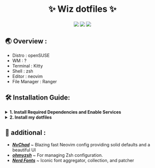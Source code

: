 <div align="center">
    <h1>✨ Wiz dotfiles ✨</h1>
    <h3></h3>
</div>

<div align="center">

![](https://img.shields.io/github/last-commit/wizarash/dotfiles?color=C9CBFF&logoColor=D9E0EE&labelColor=302D41&style=for-the-badge)
![](https://img.shields.io/github/stars/wizarash/dotfiles?color=C9CBFF&logoColor=D9E0EE&labelColor=302D41&style=for-the-badge)
[![](https://img.shields.io/github/repo-size/wizarash/dotfiles?color=%23DDB6F2&label=SIZE&logo=codesandbox&style=for-the-badge&logoColor=D9E0EE&labelColor=302D41)](https://github.com/wizarash/dotfiles)

</div>

## 🌏 Overview :
- Distro : openSUSE
- WM : ?
- Terminal : Kitty
- Shell : zsh
- Editor : neovim
- File Manager : Ranger

## 🛠️ Installation Guide:

<details>
<br>
<summary><b>1. Install Required Dependencies and Enable Services</b></summary>

- install rcm, zsh, kitty, exa, bat, nvim, ranger, mpd and ncmpcpp
```sh
sudo zypper in rcm zsh kitty bat nvim ranger exa mpd ncmpcpp zenith
```

```sh
systemctl --user enable mpd.service
systemctl --user start mpd.service
```

</details>

<details>
<br>
<summary><b>2. Install my dotfiles</b></summary>

clone this repo
```sh
git clone --depth 1 https://github.com/wizarash/dotfiles.git
```

copy fonts to .local/share/fonts
```sh
cp -r ~/.dotfiles/misc/fonts/* ~/.local/share/fonts/
```

sync dotfiles with rcm
```sh
rcup
```
</details>

## 🧩 additional :

- [***NvChad***](https://github.com/NvChad/NvChad) ~ Blazing fast Neovim config providing solid defaults and a beautiful UI
- [***ohmyzsh***](https://github.com/ohmyzsh/ohmyzsh) ~ For managing Zsh configuration.
- [***Nerd Fonts***](https://github.com/ryanoasis/nerd-fonts) ~ Iconic font aggregator, collection, and patcher

